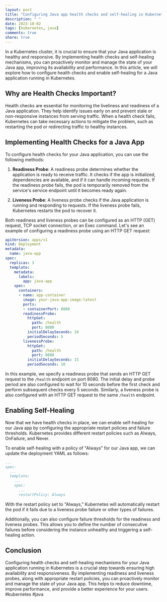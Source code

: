```yaml
---
layout: post
title: "Configuring Java app health checks and self-healing in Kubernetes"
description: " "
date: 2023-10-02
tags: [kubernetes, java]
comments: true
share: true
---
```


In a Kubernetes cluster, it is crucial to ensure that your Java application is healthy and responsive. By implementing health checks and self-healing mechanisms, you can proactively monitor and manage the state of your Java app, improving its availability and performance. In this article, we will explore how to configure health checks and enable self-healing for a Java application running in Kubernetes.

## Why are Health Checks Important?

Health checks are essential for monitoring the liveliness and readiness of a Java application. They help identify issues early on and prevent stale or non-responsive instances from serving traffic. When a health check fails, Kubernetes can take necessary actions to mitigate the problem, such as restarting the pod or redirecting traffic to healthy instances.

## Implementing Health Checks for a Java App

To configure health checks for your Java application, you can use the following methods:

1. **Readiness Probe**: A readiness probe determines whether the application is ready to receive traffic. It checks if the app is initialized, dependencies are available, and if it can handle incoming requests. If the readiness probe fails, the pod is temporarily removed from the service's service endpoint until it becomes ready again.

2. **Liveness Probe**: A liveness probe checks if the Java application is running and responding to requests. If the liveness probe fails, Kubernetes restarts the pod to recover it.

Both readiness and liveness probes can be configured as an HTTP (GET) request, TCP socket connection, or an Exec command. Let's see an example of configuring a readiness probe using an HTTP GET request:

```yaml
apiVersion: apps/v1
kind: Deployment
metadata:
  name: java-app
spec:
  replicas: 3
  template:
    metadata:
      labels:
        app: java-app
    spec:
      containers:
      - name: app-container
        image: your-java-app-image:latest
        ports:
        - containerPort: 8080
        readinessProbe:
          httpGet:
            path: /health
            port: 8080
          initialDelaySeconds: 10
          periodSeconds: 5
        livenessProbe:
          httpGet:
            path: /health
            port: 8080
          initialDelaySeconds: 15
          periodSeconds: 10
```

In this example, we specify a readiness probe that sends an HTTP GET request to the `/health` endpoint on port 8080. The initial delay and probe period are also configured to wait for 10 seconds before the first check and perform subsequent checks every 5 seconds. Similarly, a liveness probe is also configured with an HTTP GET request to the same `/health` endpoint.

## Enabling Self-Healing

Now that we have health checks in place, we can enable self-healing for our Java app by configuring the appropriate restart policies and failure thresholds. Kubernetes provides different restart policies such as Always, OnFailure, and Never.

To enable self-healing with a policy of "Always" for our Java app, we can update the deployment YAML as follows:

```yaml
...
spec:
  ...
  template:
    ...
    spec:
      ...
      restartPolicy: Always
```

With the restart policy set to "Always," Kubernetes will automatically restart the pod if it fails due to a liveness probe failure or other types of failures.

Additionally, you can also configure failure thresholds for the readiness and liveness probes. This allows you to define the number of consecutive failures before considering the instance unhealthy and triggering a self-healing action. 

## Conclusion

Configuring health checks and self-healing mechanisms for your Java application running in Kubernetes is a crucial step towards ensuring high availability and responsiveness. By implementing readiness and liveness probes, along with appropriate restart policies, you can proactively monitor and manage the state of your Java app. This helps to reduce downtime, improve performance, and provide a better experience for your users. #kubernetes #java